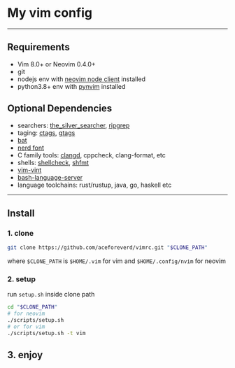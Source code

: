 # My vim config
---
## Requirements
+ Vim 8.0+ or Neovim 0.4.0+
+ git
+ nodejs env with [neovim node client](https://github.com/neovim/node-client) installed
+ python3.8+ env with [pynvim](https://github.com/neovim/pynvim) installed

## Optional Dependencies
+ searchers: [the_silver_searcher](https://github.com/ggreer/the_silver_searcher), [ripgrep](https://github.com/BurntSushi/ripgrep)
+ taging: [ctags](https://github.com/universal-ctags/ctags), [gtags](https://www.gnu.org/software/global/)
+ [bat](https://github.com/sharkdp/bat)
+ [nerd font](https://github.com/ryanoasis/nerd-fonts)
+ C family tools: [clangd](https://clangd.llvm.org/), cppcheck, clang-format, etc
+ shells: [shellcheck](https://github.com/koalaman/shellcheck), [shfmt](https://github.com/mvdan/sh)
+ [vim-vint](https://github.com/Vimjas/vint)
+ [bash-language-server](https://github.com/bash-lsp/bash-language-server)
+ language toolchains: rust/rustup, java, go, haskell etc
---
## Install
### 1. clone
```bash
git clone https://github.com/aceforeverd/vimrc.git "$CLONE_PATH"
```
where `$CLONE_PATH` is `$HOME/.vim` for vim and `$HOME/.config/nvim` for neovim

### 2. setup
run `setup.sh` inside clone path
```bash
cd "$CLONE_PATH"
# for neovim
./scripts/setup.sh
# or for vim
./scripts/setup.sh -t vim
```
## 3. enjoy
